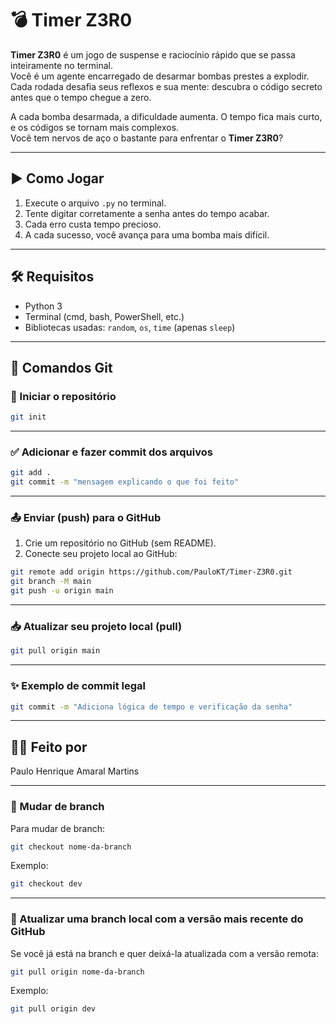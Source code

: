 
# 💣 Timer Z3R0

**Timer Z3R0** é um jogo de suspense e raciocínio rápido que se passa inteiramente no terminal.  
Você é um agente encarregado de desarmar bombas prestes a explodir. Cada rodada desafia seus reflexos e sua mente: descubra o código secreto antes que o tempo chegue a zero.

A cada bomba desarmada, a dificuldade aumenta. O tempo fica mais curto, e os códigos se tornam mais complexos.  
Você tem nervos de aço o bastante para enfrentar o **Timer Z3R0**?

---

## ▶️ Como Jogar

1. Execute o arquivo `.py` no terminal.
2. Tente digitar corretamente a senha antes do tempo acabar.
3. Cada erro custa tempo precioso.
4. A cada sucesso, você avança para uma bomba mais difícil.

---

## 🛠 Requisitos

- Python 3
- Terminal (cmd, bash, PowerShell, etc.)
- Bibliotecas usadas: `random`, `os`, `time` (apenas `sleep`)

---

## 🚀 Comandos Git

### 📁 Iniciar o repositório

```bash
git init
```

---

### ✅ Adicionar e fazer commit dos arquivos

```bash
git add .
git commit -m "mensagem explicando o que foi feito"
```

---

### 📤 Enviar (push) para o GitHub

1. Crie um repositório no GitHub (sem README).
2. Conecte seu projeto local ao GitHub:

```bash
git remote add origin https://github.com/PauloKT/Timer-Z3R0.git
git branch -M main
git push -u origin main
```

---

### 📥 Atualizar seu projeto local (pull)

```bash
git pull origin main
```

---

### ✨ Exemplo de commit legal

```bash
git commit -m "Adiciona lógica de tempo e verificação da senha"
```

---

## 👨‍💻 Feito por

Paulo Henrique Amaral Martins

---

### 🌿 Mudar de branch

Para mudar de branch:

```bash
git checkout nome-da-branch
```

Exemplo:

```bash
git checkout dev
```

---

### 🔄 Atualizar uma branch local com a versão mais recente do GitHub

Se você já está na branch e quer deixá-la atualizada com a versão remota:

```bash
git pull origin nome-da-branch
```

Exemplo:

```bash
git pull origin dev
```
